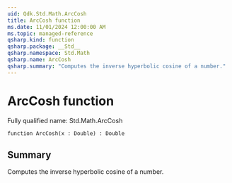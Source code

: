 ```yaml
---
uid: Qdk.Std.Math.ArcCosh
title: ArcCosh function
ms.date: 11/01/2024 12:00:00 AM
ms.topic: managed-reference
qsharp.kind: function
qsharp.package: __Std__
qsharp.namespace: Std.Math
qsharp.name: ArcCosh
qsharp.summary: "Computes the inverse hyperbolic cosine of a number."
---
```


# ArcCosh function

Fully qualified name: Std.Math.ArcCosh

```qsharp
function ArcCosh(x : Double) : Double
```

## Summary
Computes the inverse hyperbolic cosine of a number.
